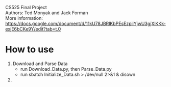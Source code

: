 CS525 Final Project <br/>
Authors: Ted Monyak and Jack Forman <br/>
More information: https://docs.google.com/document/d/11kU78JBRlKbPEsEzpilYjwU3gjXlKKk-exjE6bCKe9Y/edit?tab=t.0



# How to use 
1. Download and Parse Data
    - run Download_Data.py, then Parse_Data.py
    - run sbatch Initialize_Data.sh > /dev/null 2>&1 & disown
2. 
